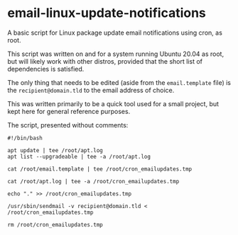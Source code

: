 # email-linux-update-notifications
A basic script for Linux package update email notifications using cron, as root.

This script was written on and for a system running Ubuntu 20.04 as root, but will likely work with other distros, provided that the short list of dependencies is satisfied.

The only thing that needs to be edited (aside from the `email.template` file) is the `recipient@domain.tld` to the email address of choice.

This was written primarily to be a quick tool used for a small project, but kept here for general reference purposes.

The script, presented without comments:

```
#!/bin/bash

apt update | tee /root/apt.log
apt list --upgradeable | tee -a /root/apt.log 

cat /root/email.template | tee /root/cron_emailupdates.tmp

cat /root/apt.log | tee -a /root/cron_emailupdates.tmp

echo "." >> /root/cron_emailupdates.tmp

/usr/sbin/sendmail -v recipient@domain.tld < /root/cron_emailupdates.tmp

rm /root/cron_emailupdates.tmp
```
